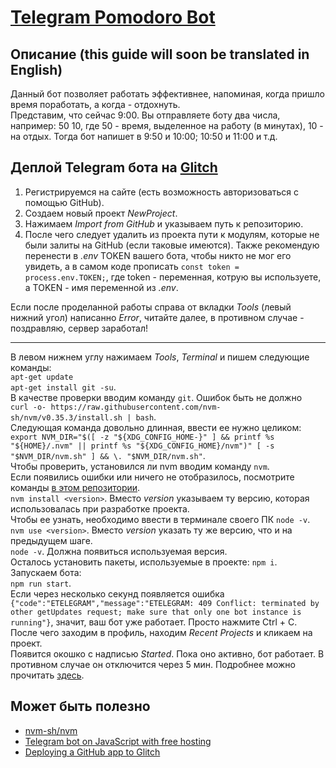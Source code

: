 # [Telegram Pomodoro Bot][1]

## Описание (this guide will soon be translated in English)
Данный бот позволяет работать эффективнее, напоминая, когда пришло время поработать, а когда - отдохнуть.  
Представим, что сейчас 9:00. Вы отправляете боту два числа, например: 50 10, где 50 - время, выделенное на работу (в минутах), 10 - на отдых. 
Тогда бот напишет в 9:50 и 10:00; 10:50 и 11:00 и т.д.

## Деплой Telegram бота на [Glitch][2]
1. Регистрируемся на сайте (есть возможность авторизоваться с помощью GitHub).
2. Создаем новый проект *NewProject*.
3. Нажимаем *Import from GitHub* и указываем путь к репозиторию.
4. После чего следует удалить из проекта пути к модулям, которые не были залиты на GitHub (если таковые имеются). Также рекомендую перенести в *.env* TOKEN вашего бота, чтобы никто не мог его увидеть, а в самом коде прописать `const token = process.env.TOKEN;`, где token - переменная, котрую вы используете, а TOKEN - имя переменной из *.env*.  
  
Если после проделанной работы справа от вкладки *Tools* (левый нижний угол) написанно *Error*, читайте далее, в противном случае - поздравляю, сервер заработал!
***

В левом нижнем углу нажимаем *Tools*, *Terminal* и пишем следующие команды:  
`apt-get update`  
`apt-get install git -su`.  
В качестве проверки вводим команду `git`. Ошибок быть не должно  
`curl -o- https://raw.githubusercontent.com/nvm-sh/nvm/v0.35.3/install.sh | bash`.  
Следующая команда довольно длинная, ввести ее нужно целиком:  
`export NVM_DIR="$([ -z "${XDG_CONFIG_HOME-}" ] && printf %s "${HOME}/.nvm" || printf %s "${XDG_CONFIG_HOME}/nvm")"
[ -s "$NVM_DIR/nvm.sh" ] && \. "$NVM_DIR/nvm.sh"`.  
Чтобы проверить, установился ли nvm вводим команду `nvm`.   
Если появились ошибки или ничего не отобразилось, посмотрите команды [в этом репозитории][4].  
`nvm install <version>`. Вместо *version* указываем ту версию, которая использовалась при разработке проекта.  
Чтобы ее узнать, необходимо ввести в терминале своего ПК `node -v`.  
`nvm use <version>`. Вместо *version* указать ту же версию, что и на предыдущем шаге.  
`node -v`. Должна появиться используемая версия.  
Осталось установить пакеты, используемые в проекте:
`npm i`.  
Запускаем бота:  
`npm run start`.  
Если через несколько секунд появляется ошибка ` {"code":"ETELEGRAM","message":"ETELEGRAM: 409 Conflict: terminated by other getUpdates request; make sure that only one bot instance is running"}`, значит, ваш бот уже работает. Просто нажмите Ctrl + C.  
После чего заходим в профиль, находим *Recent Projects* и кликаем на проект.  
Появится окошко с надписью *Started*. Пока оно активно, бот работает. В противном случае он отключится через 5 мин. Подробнее можно прочитать [здесь][3].  

## Может быть полезно
* [nvm-sh/nvm][4]  
* [Telegram bot on JavaScript with free hosting][5]  
* [Deploying a GitHub app to Glitch][6]



[1]: https://t.me/pomodoro_25and5_bot                                                     "bot"
[2]: https://glitch.com/                                                                  "Glitch"
[3]: https://glitch.com/help/restrictions/                                                "timing-Glitch"
[4]: https://github.com/nvm-sh/nvm                                                        "nvm"
[5]: https://medium.com/roomjs/telegram-bot-on-javascript-with-free-hosting-53ae01bce991  "medium"
[6]: https://andrewlock.net/creating-my-first-github-app-with-probot-part-3-deploying-to-glitch/
